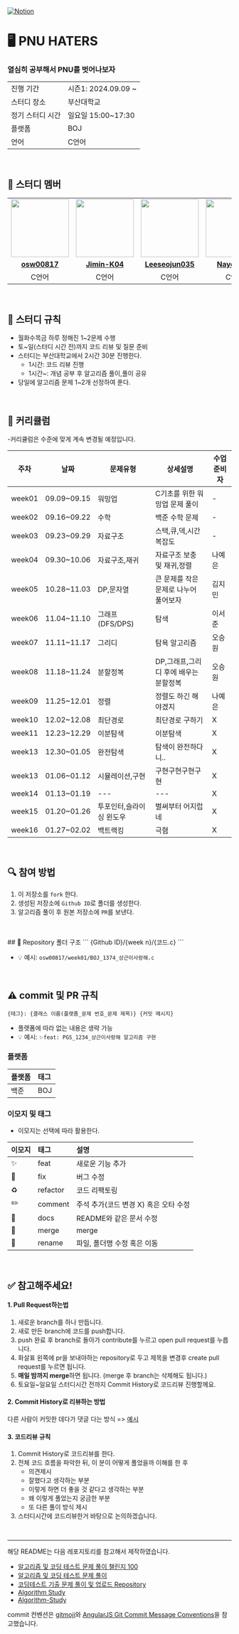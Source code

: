 <a href="https://www.notion.so/PNU-HATERS-3cd25169a60b4e488ea24155c34c9eb1?pvs=4">
<img src="https://img.shields.io/badge/Notion-%23000000.svg?style=for-the-flat&amp;logo=notion&amp;logoColor=white" alt="Notion">
</a>

# 🖥 PNU HATERS
### 열심히 공부해서 PNU를 벗어나보자

<table>
  <tr>
    <td>진행 기간</td>
    <td>시즌1: 2024.09.09 ~ </td>
  </tr>
  <tr>
    <td>스터디 장소</td>
    <td>부산대학교</td>
  </tr>
  <tr>
    <td>정기 스터디 시간</td>
    <td>일요일 15:00~17:30 </td>
  </tr>
  <tr>
    <td>플랫폼</td>
    <td>BOJ</td>
  </tr>
  <tr>
    <td>언어</td>
    <td>C언어</td>
  </tr>
</table>

<br/>

## 🤖 스터디 멤버

<table>
 <tr>
    <td align="center"><a href="https://github.com/osw00817"><img src="https://avatars.githubusercontent.com/u/42710245?v=4" width="130px;" alt=""></a></td>
    <td align="center"><a href="https://github.com/Jimin-K04"><img src="https://avatars.githubusercontent.com/u/173872163?v=4" width="130px;" alt=""></a></td>
    <td align="center"><a href="https://github.com/Leeseojun035"><img src="https://avatars.githubusercontent.com/u/176114483?v=4" width="130px;" alt=""></a></td>
    <td align="center"><a href="https://github.com/Nayeeun5"><img src="https://avatars.githubusercontent.com/u/182473122?v=4" width="130px;" alt=""></a></td>
  </tr>
  <tr>
    <td align="center"><a href="https://github.com/osw00817"><b>osw00817</b></a></td>
    <td align="center"><a href="https://github.com/Jimin-K04"><b>Jimin-K04</b></a></td>
    <td align="center"><a href="https://github.com/Leeseojun035"><b>Leeseojun035</b></a></td>
    <td align="center"><a href="https://github.com/Nayeeun5"><b>Nayeeun5</b></a></td>
  </tr>
  <tr> 
    <td align="center">C언어</td>
    <td align="center">C언어</td>
    <td align="center">C언어</td>
    <td align="center">C언어</td>
  </tr> 
</table>

<br/>

## 📌 스터디 규칙
- 월화수목금 하루 정해진 1~2문제 수행
- 토~일(스터디 시간 전)까지 코드 리뷰 및 질문 준비
- 스터디는 부산대학교에서 2시간 30분 진행한다.
  - 1시간: 코드 리뷰 진행
  - 1시간~: 개념 공부 후 알고리즘 풀이,풀이 공유
- 당일에 알고리즘 문제 1~2개 선정하여 푼다.
<br/>

## 📅 커리큘럼

-커리큘럼은 수준에 맞게 계속 변경될 예정입니다.

| 주차 | 날짜 | 문제유형 | 상세설명 | 수업준비자 |
|---|---|---|---|---|
| week01  | 09.09~09.15 | 워밍업 | C기초를 위한 워밍업 문제 풀이 | - |
| week02  | 09.16~09.22 | 수학 | 백준 수학 문제 | - |
| week03  | 09.23~09.29 | 자료구조 | 스택,큐,덱,시간복잡도 | - |
| week04  | 09.30~10.06 | 자료구조,재귀 | 자료구조 보충 및 재귀,정렬 | 나예은 |
| week05  | 10.28~11.03 | DP,문자열 | 큰 문제를 작은 문제로 나누어 풀어보자 | 김지민 |
| week06  | 11.04~11.10 | 그래프(DFS/DPS) | 탐색 | 이서준 |
| week07  | 11.11~11.17 | 그리디 | 탐욕 알고리즘 | 오승원 |
| week08  | 11.18~11.24 | 분할정복 | DP,그래프,그리디 후에 배우는 분할정복 | 오승원 |
| week09  | 11.25~12.01 | 정렬 | 정렬도 하긴 해야겠지 | 나예은 |
| week10  | 12.02~12.08 | 최단경로 | 최단경로 구하기 | X |
| week11  | 12.23~12.29 | 이분탐색 | 이분탐색 | X |
| week13  | 12.30~01.05 | 완전탐색 | 탐색이 완전하다니..  | X |
| week13  | 01.06~01.12 | 시뮬레이션,구현 | 구현구현구현구현 | X |
| week14  | 01.13~01.19 | --- | --- | X |
| week15  | 01.20~01.26 | 투포인터,슬라이싱 윈도우 | 벌써부터 어지럽네 | X |
| week16  | 01.27~02.02 | 백트랙킹 | 극혐 | X |

<br>

## 🔍 참여 방법
1. 이 저장소를 `fork` 한다.
2. 생성된 저장소에 `Github ID`로 폴더를 생성한다.
3. 알고리즘 풀이 후 원본 저장소에 `PR`를 보낸다.

<br/>

<br >
## 📁 Repository 폴더 구조
```
{Github ID}/{week n}/{코드.c}
```

- 💡 예시: `osw00817/week01/BOJ_1374_상근이사랑해.c`

<br/>

## ⚠️ commit 및 PR 규칙

```
{태그}: {클래스 이름(플랫폼_문제 번호_문제 제목)} {커밋 메시지}
```

- 플랫폼에 따라 없는 내용은 생략 가능
- 💡 예시: `✨feat: PGS_1234_상근이사랑해 알고리즘 구현`

### 플랫폼

| 플랫폼    | 태그  |
|:-------|:----|
| 백준     | BOJ |

### 이모지 및 태그

- 이모지는 선택에 따라 활용한다.

| 이모지 | 태그       | 설명                      |
|:----|:---------|:------------------------|
| ✨   | feat     | 새로운 기능 추가               |
| 🐛  | fix      | 버그 수정                   |
| ♻️  | refactor | 코드 리팩토링                 |
| ✏️  | comment  | 주석 추가(코드 변경 X) 혹은 오타 수정 |
| 📝  | docs     | README와 같은 문서 수정        |
| 🔀  | merge    | merge                   |
| 🚚  | rename   | 파일, 폴더명 수정 혹은 이동        |

<br />

## ✅ 참고해주세요!
#### 1. Pull Request하는법
1) 새로운 branch를 하나 만듭니다.  
2) 새로 만든 branch에 코드를 push합니다.  
3) push 완료 후 branch로 돌아가 contribute를 누르고 open pull request를 누릅니다.
4) 화살표 왼쪽에 pr을 보내야하는 repository로 두고 제목을 변경후 create pull request를 누르면 됩니다.
5) <b>매일 밤까지 merge</b>하면 됩니다. (merge 후 branch는 삭제해도 됩니다.)
6) 토요일~일요일 스터디시간 전까지 Commit History로 코드리뷰 진행할께요.

#### 2. Commit History로 리뷰하는 방법 
다른 사람이 커밋한 데다가 댓글 다는 방식 =>
[예시](https://github.com/ohgyun/using-github-for-code-reviews/commit/8a85b15805237214aea83a1131f0548b3b69a2d8)    

#### 3. 코드리뷰 규칙
1) Commit History로 코드리뷰를 한다.
2) 전체 코드 흐름을 파악한 뒤, 이 분이 어떻게 풀었을까 이해를 한 후 
    - 의견제시
    - 잘했다고 생각하는 부분
    - 이렇게 하면 더 좋을 것 같다고 생각하는 부분
    - 왜 이렇게 풀었는지 궁금한 부분
    - 또 다른 풀이 방식 제시
3) 스터디시간에 코드리뷰한거 바탕으로 논의하겠습니다.
<br />

---

해당 README는 다음 레포지토리를 참고해서 제작하였습니다.

- [알고리즘 및 코딩 테스트 문제 풀이 챌린지 100](https://github.com/ellynhan/challenge100-codingtest-study)
- [알고리즘 및 코딩 테스트 문제 풀이](https://github.com/Seongho0503/Algo_Study)
- [코딩테스트 기출 문제 풀이 및 업로드 Repository](https://github.com/CodeTest-StudyGroup/Code-Test-Study)
- [Algorithm Study](https://github.com/b1urrrr/Algorithm-Study)
- [Algorithm-Study](https://github.com/CodeSquad-2023-BE-Study/Algorithm-Study/tree/main)

commit 컨벤션은 [gitmoji](https://gitmoji.dev/)와 [AngularJS Git Commit Message Conventions](https://gist.github.com/stephenparish/9941e89d80e2bc58a153)을 참고했습니다.
